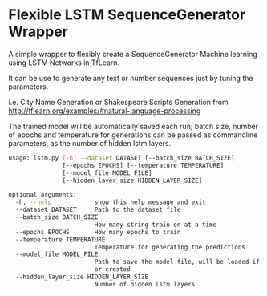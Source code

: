 # Flexible LSTM SequenceGenerator Wrapper

A simple wrapper to flexibly create a SequenceGenerator Machine learning using LSTM Networks in TfLearn.

It can be use to generate any text or number sequences just by tuning the parameters.

i.e. City Name Generation or Shakespeare Scripts Generation from http://tflearn.org/examples/#natural-language-processing

The trained model will be automatically saved each run; batch size, number of epochs and temperature for generations can be passed as commandline parameters, as the number of hidden lstm layers.

```bash
usage: lstm.py [-h] --dataset DATASET [--batch_size BATCH_SIZE]
               [--epochs EPOCHS] [--temperature TEMPERATURE]
               [--model_file MODEL_FILE]
               [--hidden_layer_size HIDDEN_LAYER_SIZE]

optional arguments:
  -h, --help            show this help message and exit
  --dataset DATASET     Path to the dataset file
  --batch_size BATCH_SIZE
                        How many string train on at a time
  --epochs EPOCHS       How many epochs to train
  --temperature TEMPERATURE
                        Temperature for generating the predictions
  --model_file MODEL_FILE
                        Path to save the model file, will be loaded if present
                        or created
  --hidden_layer_size HIDDEN_LAYER_SIZE
                        Number of hidden lstm layers
```
